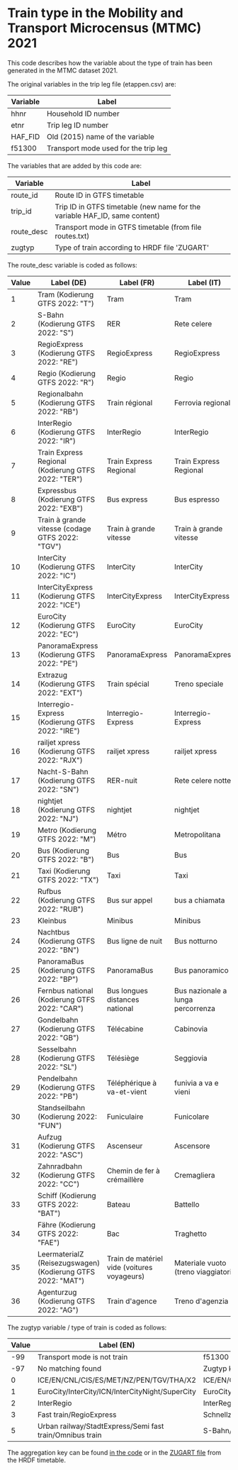 # Train type in the Mobility and Transport Microcensus (MTMC) 2021

This code describes how the variable about the type of train has been generated in the MTMC dataset 2021.

The original variables in the trip leg file (etappen.csv) are:

| Variable | Label | 
| --- | --- | 
| hhnr	| Household ID number | 
| etnr	| Trip leg ID number | 
| HAF_FID	| Old (2015) name of the variable | 
| f51300	| Transport mode used for the trip leg | 

The variables that are added by this code are:

| Variable | Label |
| --- | --- | 
| route_id	| Route ID in GTFS timetable | 
| trip_id	| Trip ID in GTFS timetable (new name for the variable HAF_ID, same content) | 
| route_desc |	Transport mode in GTFS timetable (from file routes.txt) | 
| zugtyp | Type of train according to HRDF file 'ZUGART' | 

The route_desc variable is coded as follows:

| Value | Label (DE)                                                  | Label (FR)                                  | Label (IT)                          | Label (EN)                                |
|-------|-------------------------------------------------------------|---------------------------------------------|-------------------------------------|-------------------------------------------|
| 1     | Tram (Kodierung GTFS 2022: "T")                             | Tram                                        | Tram                                | Tramway                                   |
| 2     | S-Bahn (Kodierung GTFS 2022: "S")                           | RER                                         | Rete celere                         | Urban train                               |
| 3     | RegioExpress (Kodierung GTFS 2022: "RE")                    | RegioExpress                                | RegioExpress                        | RegioExpress                              |
| 4     | Regio (Kodierung GTFS 2022: "R")                            | Regio                                       | Regio                               | Regio                                     |
| 5     | Regionalbahn (Kodierung GTFS 2022: "RB")                    | Train régional                              | Ferrovia regionale                  | Regional train                            |
| 6     | InterRegio (Kodierung GTFS 2022: "IR")                      | InterRegio                                  | InterRegio                          | InterRegio                                |
| 7     | Train Express Regional (Kodierung GTFS 2022: "TER")         | Train Express Regional                      | Train Express Regional              | Train Express Regional                    |
| 8     | Expressbus (Kodierung GTFS 2022: "EXB")                     | Bus express                                 | Bus espresso                        | Express bus                               |
| 9     | Train à grande vitesse (codage GTFS 2022: "TGV")            | Train à grande vitesse                      | Train à grande vitesse              | Train à grande vitesse                    |
| 10    | InterCity (Kodierung GTFS 2022: "IC")                       | InterCity                                   | InterCity                           | InterCity                                 |
| 11    | InterCityExpress (Kodierung GTFS 2022: "ICE")               | InterCityExpress                            | InterCityExpress                    | InterCityExpress                          |
| 12    | EuroCity (Kodierung GTFS 2022: "EC")                        | EuroCity                                    | EuroCity                            | EuroCity                                  |
| 13    | PanoramaExpress (Kodierung GTFS 2022: "PE")                 | PanoramaExpress                             | PanoramaExpress                     | PanoramaExpress                           |
| 14    | Extrazug (Kodierung GTFS 2022: "EXT")                       | Train spécial                               | Treno speciale                      | Special train                             |
| 15    | Interregio-Express (Kodierung GTFS 2022: "IRE")             | Interregio-Express                          | Interregio-Express                  | Interregio-Express                        |
| 16    | railjet xpress (Kodierung GTFS 2022: "RJX")                 | railjet xpress                              | railjet xpress                      | railjet xpress                            |
| 17    | Nacht-S-Bahn (Kodierung GTFS 2022: "SN")                    | RER-nuit                                    | Rete celere notte                   | Night-urban train                         |
| 18    | nightjet (Kodierung GTFS 2022: "NJ")                        | nightjet                                    | nightjet                            | nightjet                                  |
| 19    | Metro (Kodierung GTFS 2022: "M")                            | Métro                                       | Metropolitana                       | Underground                               |
| 20    | Bus (Kodierung GTFS 2022: "B")                              | Bus                                         | Bus                                 | Bus                                       |
| 21    | Taxi (Kodierung GTFS 2022: "TX")                            | Taxi                                        | Taxi                                | Taxi                                      |
| 22    | Rufbus (Kodierung GTFS 2022: "RUB")                         | Bus sur appel                               | bus a chiamata                      | On-call bus                               |
| 23    | Kleinbus                                                    | Minibus                                     | Minibus                             | Minibus                                   |
| 24    | Nachtbus (Kodierung GTFS 2022: "BN")                        | Bus ligne de nuit                           | Bus notturno                        | Nightbus                                  |
| 25    | PanoramaBus (Kodierung GTFS 2022: "BP")                     | PanoramaBus                                 | Bus panoramico                      | Panorama bus                              |
| 26    | Fernbus national (Kodierung GTFS 2022: "CAR")               | Bus longues distances national              | Bus nazionale a lunga percorrenza   | National long-distance bus                |
| 27    | Gondelbahn (Kodierung GTFS 2022: "GB")                      | Télécabine                                  | Cabinovia                           | Gondola lift                              |
| 28    | Sesselbahn (Kodierung GTFS 2022: "SL")                      | Télésiège                                   | Seggiovia                           | Chairlift                                 |
| 29    | Pendelbahn (Kodierung GTFS 2022: "PB")                      | Téléphérique à va-et-vient                  | funivia a va e vieni                | aerial tramway                            |
| 30    | Standseilbahn (Kodierung 2022: "FUN")                       | Funiculaire                                 | Funicolare                          | Funicular                                 |
| 31    | Aufzug (Kodierung GTFS 2022: "ASC")                         | Ascenseur                                   | Ascensore                           | Lift                                      |
| 32    | Zahnradbahn (Kodierung GTFS 2022: "CC")                     | Chemin de fer à crémaillère                 | Cremagliera                         | Rack-railroad                             |
| 33    | Schiff (Kodierung GTFS 2022: "BAT")                         | Bateau                                      | Battello                            | Ship                                      |
| 34    | Fähre (Kodierung GTFS 2022: "FAE")                          | Bac                                         | Traghetto                           | Ferry-boat                                |
| 35    | LeermaterialZ (Reisezugswagen) (Kodierung GTFS 2022: "MAT") | Train de matériel vide (voitures voyageurs) | Materiale vuoto (treno viaggiatori) | Empty material train (passenger carriage) |
| 36    | Agenturzug (Kodierung GTFS 2022: "AG")                      | Train d'agence                              | Treno d'agenzia                     | Agencytrain                               |

The zugtyp variable / type of train is coded as follows:

| Value | Label (EN)                                               | Label (DE)                                      |
|-------|----------------------------------------------------------|-------------------------------------------------|
| -99   | Transport mode is not train                              | f51300 ungleich 9                               |
| -97   | No matching found                                        | Zugtyp konnte nicht zugewiesen werden           |
| 0     | ICE/EN/CNL/CIS/ES/MET/NZ/PEN/TGV/THA/X2                  | ICE/EN/CNL/CIS/ES/MET/NZ/PEN/TGV/THA/X2         |
| 1     | EuroCity/InterCity/ICN/InterCityNight/SuperCity          | EuroCity/InterCity/ICN/InterCityNight/SuperCity |
| 2     | InterRegio                                               | InterRegio                                      |
| 3     | Fast train/RegioExpress                                  | Schnellzug/RegioExpress                         |
| 5     | Urban railway/StadtExpress/Semi fast train/Omnibus train | S-Bahn/StadtExpress/Eilzug/Regionalzug          |

The aggregation key can be found <a href="https://github.com/antonindanalet/train_type_in_microcensus/blob/master/src/run_train_type_in_microcensus.py#L50">in the code</a> or in the <a href="https://github.com/antonindanalet/train_type_in_microcensus/blob/master/data/input/hrdf/ZUGART">ZUGART file</a> from the HRDF timetable.
